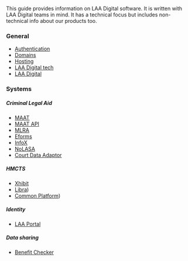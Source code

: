 This guide provides information on LAA Digital software. It is written with LAA Digital teams in mind. It has a technical focus but includes non-technical info about our products too.

### General
- [Authentication](/authentication.md)
- [Domains](/domains.md)
- [Hosting](/hosting.md)
- [LAA Digital tech](/laa-digital-tech.md)
- [LAA Digital](/laa-digital.md)

### Systems

##### Criminal Legal Aid
- [MAAT](/maat.md)
- [MAAT API](/maat-api.md)
- [MLRA](/mlra.md)
- [Eforms](/eforms.md)
- [InfoX](/infox.md)
- [NoLASA](/nolasa.md)
- [Court Data Adaptor](/court-data-adaptor.md)

##### HMCTS
- [Xhibit](/xhibit.md)
- [Libra](/libra.md))
- [Common Platform](/common-platform.md))

##### Identity
- [LAA Portal](/laa-portal.md)

##### Data sharing
- [Benefit Checker](/benefit-checker.md)
